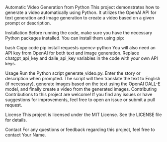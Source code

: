 Automatic Video Generation from Python
This project demonstrates how to generate a video automatically using Python. It utilizes the OpenAI API for text generation and image generation to create a video based on a given prompt or description.

Installation
Before running the code, make sure you have the necessary Python packages installed. You can install them using pip:

bash
Copy code
pip install requests opencv-python
You will also need an API key from OpenAI for both text and image generation. Replace chatgpt_api_key and dalle_api_key variables in the code with your own API keys.

Usage
Run the Python script generate_video.py.
Enter the story or description when prompted.
The script will then translate the text to English (if necessary), generate images based on the text using the OpenAI DALL-E model, and finally create a video from the generated images.
Contributing
Contributions to this project are welcome! If you find any issues or have suggestions for improvements, feel free to open an issue or submit a pull request.

License
This project is licensed under the MIT License. See the LICENSE file for details.

Contact
For any questions or feedback regarding this project, feel free to contact Your Name.

